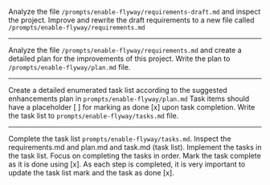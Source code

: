 Analyze the file `/prompts/enable-flyway/requirements-draft.md` and inspect the project. 
Improve and rewrite the draft requirements to a new file called `/prompts/enable-flyway/requirements.md`

-----

Analyze the file `/prompts/enable-flyway/requirements.md` and create a detailed plan for the improvements of this project. Write the plan to `/prompts/enable-flyway/plan.md` file.

------

Create a detailed enumerated task list according to the suggested enhancements plan in `prompts/enable-flyway/plan.md` 
Task items should have a placeholder [ ] for marking as done [x] upon task completion. Write the task list to `prompts/enable-flyway/tasks.md` file.

------

Complete the task list `prompts/enable-flyway/tasks.md`. 
Inspect the requirements.md and plan.md and task.md (task list). Implement the tasks in the task list. 
Focus on completing the tasks in order. Mark the task complete as it is done using [x]. 
As each step is completed, it is very important to update the task list mark and the task as done [x].